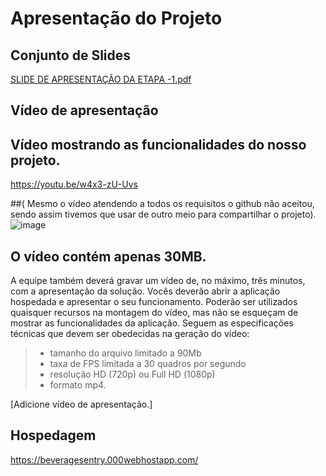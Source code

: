 # Apresentação do Projeto

## Conjunto de Slides

[SLIDE DE APRESENTAÇÃO DA ETAPA -1.pdf](https://github.com/ICEI-PUC-Minas-PMV-ADS/pmv-ads-2024-1-e1-proj-web-t3-beveragesentry/files/14751129/SLIDE.DE.APRESENTACAO.DA.ETAPA.-1.pdf)

## Vídeo de apresentação

## Vídeo mostrando as funcionalidades do nosso projeto.
 
https://youtu.be/w4x3-zU-Uvs

  ##( Mesmo o vídeo atendendo a todos os requisitos o github não aceitou, sendo assim tivemos que usar de outro meio para compartilhar o projeto).
   ![image](https://github.com/ICEI-PUC-Minas-PMV-ADS/pmv-ads-2024-1-e1-proj-web-t3-beveragesentry/assets/126877154/f465faaa-8c89-4517-b7b4-1a638be68474)
  ## O vídeo contém apenas 30MB.

A equipe também deverá gravar um vídeo de, no máximo, três minutos, com a apresentação da solução. Vocês deverão abrir a aplicação hospedada e apresentar o seu funcionamento.  Poderão ser utilizados quaisquer recursos na montagem do vídeo, mas não se esqueçam de mostrar as funcionalidades da aplicação. Seguem as especificações técnicas que devem ser obedecidas na geração do vídeo:

> - tamanho do arquivo limitado a 90Mb
> - taxa de FPS limitada a 30 quadros por segundo
> - resolução HD (720p) ou Full HD (1080p)
> - formato mp4.


[Adicione vídeo de apresentação.]

## Hospedagem

https://beveragesentry.000webhostapp.com/

